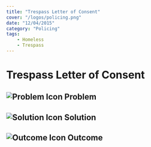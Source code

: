 ```yaml
---
title: "Trespass Letter of Consent"
cover: "/logos/policing.png"
date: "12/04/2015"
category: "Policing"
tags:
    - Homeless
    - Trespass   
---
```


# Trespass Letter of Consent

## ![Problem Icon](https://github.com/google/material-design-icons/raw/master/alert/1x_web/ic_error_outline_black_48dp.png "Problem") Problem

## ![Solution Icon](https://github.com/google/material-design-icons/raw/master/action/1x_web/ic_lightbulb_outline_black_48dp.png "Solution") Solution

## ![Outcome Icon](https://github.com/google/material-design-icons/raw/master/action/1x_web/ic_view_list_black_48dp.png "Outcome") Outcome

